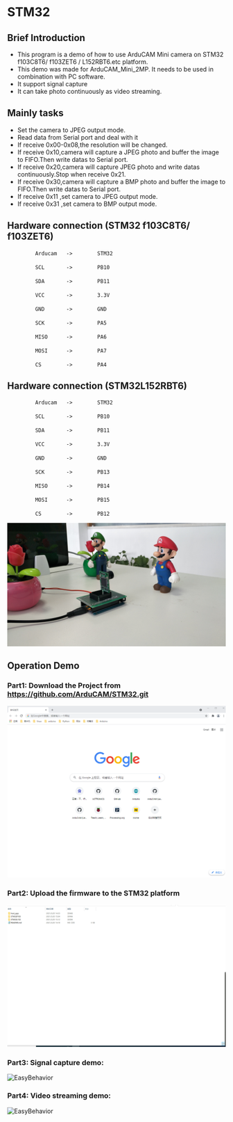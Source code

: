 # STM32

## Brief Introduction
- This program is a demo of how to use ArduCAM Mini camera on STM32 f103C8T6/ f103ZET6 / L152RBT6.etc platform.
- This demo was made for ArduCAM_Mini_2MP. It needs to be used in combination with PC software.
- It support signal capture 
- It can take photo continuously as video streaming.

## Mainly tasks
- Set the camera to JPEG output mode.
- Read data from Serial port and deal with it
- If receive 0x00-0x08,the resolution will be changed.
- If receive 0x10,camera will capture a JPEG photo and buffer the image to FIFO.Then write datas to Serial port.
- If receive 0x20,camera will capture JPEG photo and write datas continuously.Stop when receive 0x21.
- If receive 0x30,camera will capture a BMP  photo and buffer the image to FIFO.Then write datas to Serial port.
- If receive 0x11 ,set camera to JPEG output mode.
- If receive 0x31 ,set camera to BMP  output mode.

## Hardware connection (STM32 f103C8T6/ f103ZET6)
             Arducam   ->        STM32 
 
             SCL       ->        PB10
             
             SDA       ->        PB11
             
             VCC       ->        3.3V
             
             GND       ->        GND
             
             SCK       ->        PA5 
             
             MISO      ->        PA6
             
             MOSI      ->        PA7
             
             CS        ->        PA4
			 
## Hardware connection (STM32L152RBT6)
             Arducam   ->        STM32 
 
             SCL       ->        PB10
             
             SDA       ->        PB11
             
             VCC       ->        3.3V
             
             GND       ->        GND
             
             SCK       ->        PB13 
             
             MISO      ->        PB14
             
             MOSI      ->        PB15
             
             CS        ->        PB12
 ![Alt text](https://github.com/UCTRONICS/pic/blob/master/stm32/hardware2.jpg)

## Operation Demo
### Part1: Download the Project from https://github.com/ArduCAM/STM32.git
![EasyBehavior](https://github.com/UCTRONICS/pic/blob/master/stm32/Downloaddriver.gif)
### Part2: Upload the firmware to the STM32 platform
![EasyBehavior](https://github.com/UCTRONICS/pic/blob/master/stm32/Compiledriver.gif)
### Part3: Signal capture demo:
![EasyBehavior](https://github.com/UCTRONICS/pic/blob/master/stm32/stm32_signal_capture.gif)
### Part4: Video streaming demo:
![EasyBehavior](https://github.com/UCTRONICS/pic/blob/master/stm32/stm32_videoStreaming.gif)






